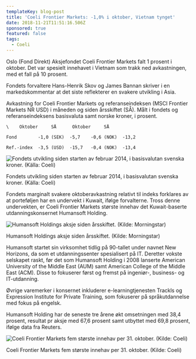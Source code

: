 ```yaml
---
templateKey: blog-post
title: 'Coeli Frontier Markets: -1,0% i oktober, Vietnam tynget'
date: 2018-11-21T11:51:16.506Z
sponsored: true
featured: false
tags:
  - Coeli
---
```

Oslo (Fond Direkt) Aksjefondet Coeli Frontier Markets falt 1 prosent i oktober. Det var spesielt innehavet i Vietnam som trakk ned avkastningen, med et fall på 10 prosent.

Fondets forvaltere Hans-Henrik Skov og James Bannan skriver i en markedskommentar at det siste reflekterer en svakere utvikling i Asia.

Avkastning for Coeli Frontier Markets og referanseindeksen (MSCI Frontier Markets NR USD) i måneden og siden årsskiftet (SÅ). Målt i fondets og referanseindeksens basisvaluta samt norske kroner, i prosent.

```
\    Oktober     SÅ      Oktober     SÅ                  

Fond        -1,0 (SEK)  -5,7    -0,6 (NOK)  -13,2               

Ref.-index  -3,5 (USD)  -15,7   -0,4 (NOK)  -13,4
```

![Fondets utvikling siden starten av februar 2014, i basisvalutan svenska kroner. (Källa: Coeli)](/img/251.png)

<span class="image-caption">Fondets utvikling siden starten av februar 2014, i basisvalutan svenska kroner. (Källa: Coeli)</span>

Fondets marginalt svakere oktoberavkastning relativt til indeks forklares av at porteføljen har en undervekt i Kuwait, ifølge forvalterne. Tross denne undervekten, er Coeli Frontier Markets største innehav det Kuwait-baserte utdanningskonsernet Humansoft Holding.

![Humansoft Holdings aksje siden årsskiftet. (Kilde: Morningstar)](/img/252.png)

<span class="image-caption">Humansoft Holdings aksje siden årsskiftet. (Kilde: Morningstar)</span>

Humansoft startet sin virksomhet tidlig på 90-tallet under navnet New Horizons, da som et utdanningssenter spesialisert på IT. Deretter vokste selskapet raskt, før det som Humansoft Holding i 2008 lanserte American University of the Middle East (AUM) samt American College of the Middle East (ACM). Disse to fokuserer først og fremst på ingeniør-, business- og IT-utdanning.



Øvrige varemerker i konsernet inkluderer e-learningtjenesten Trackls og Expression Institute for Private Training, som fokuserer på språkutdannelse med fokus på engelsk.



Humansoft Holding har de seneste tre årene økt omsetningen med 38,4 prosent, resultat pr aksje med 67,6 prosent samt utbyttet med 69,8 prosent, ifølge data fra Reuters.



![  Coeli Frontier Markets fem største innehav per 31. oktober. (Kilde: Coeli)](/img/253.png)

<span class="image-caption">  Coeli Frontier Markets fem største innehav per 31. oktober. (Kilde: Coeli)</span>
